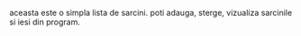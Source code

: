aceasta este o simpla lista de sarcini. poti adauga, sterge, vizualiza sarcinile si iesi din program.
